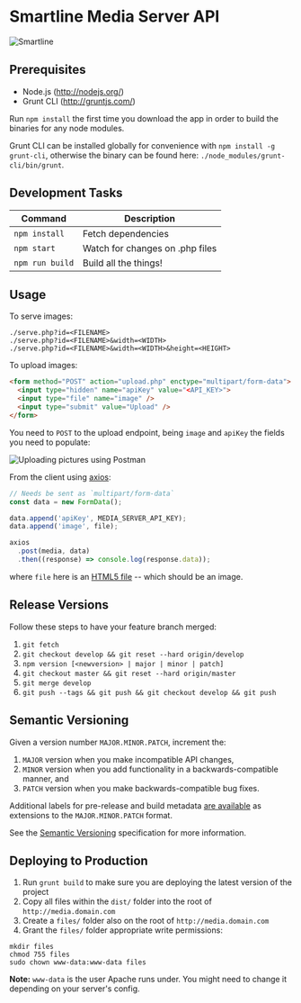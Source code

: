 # Smartline Media Server API

![Smartline](http://i.imgur.com/UHyyc4e.png)

## Prerequisites

* Node.js (http://nodejs.org/)
* Grunt CLI (http://gruntjs.com/)

Run `npm install` the first time you download the app in order to build the binaries for any node modules.

Grunt CLI can be installed globally for convenience with `npm install -g grunt-cli`, otherwise the binary can be found here: `./node_modules/grunt-cli/bin/grunt`.

## Development Tasks

| Command           | Description                      |
|-------------------|----------------------------------|
| `npm install`     | Fetch dependencies               |
| `npm start`       | Watch for changes on .php files  |
| `npm run build`   | Build all the things!            |

## Usage

To serve images:

```
./serve.php?id=<FILENAME>
./serve.php?id=<FILENAME>&width=<WIDTH>
./serve.php?id=<FILENAME>&width=<WIDTH>&height=<HEIGHT>
```

To upload images:

```html
<form method="POST" action="upload.php" enctype="multipart/form-data">
  <input type="hidden" name="apiKey" value="<API_KEY>">
  <input type="file" name="image" />
  <input type="submit" value="Upload" />
</form>
```

You need to `POST` to the upload endpoint, being `image` and `apiKey` the fields you need to populate:

![Uploading pictures using Postman](http://i.imgur.com/u3ThDd1.png)

From the client using [axios](https://github.com/mzabriskie/axios):

```js
// Needs be sent as `multipart/form-data`
const data = new FormData();

data.append('apiKey', MEDIA_SERVER_API_KEY);
data.append('image', file);

axios
  .post(media, data)
  .then((response) => console.log(response.data));
```

where `file` here is an [HTML5 file](https://developer.mozilla.org/en/docs/Web/API/File) -- which should be an image.

## Release Versions

Follow these steps to have your feature branch merged:

1. `git fetch`
2. `git checkout develop && git reset --hard origin/develop`
3. `npm version [<newversion> | major | minor | patch]`
4. `git checkout master && git reset --hard origin/master`
5. `git merge develop`
6. `git push --tags && git push && git checkout develop && git push`

## Semantic Versioning

Given a version number `MAJOR.MINOR.PATCH`, increment the:

1. `MAJOR` version when you make incompatible API changes,
2. `MINOR` version when you add functionality in a backwards-compatible manner, and
3. `PATCH` version when you make backwards-compatible bug fixes.

Additional labels for pre-release and build metadata [are available](https://docs.npmjs.com/cli/version) as extensions to the `MAJOR.MINOR.PATCH` format.

See the [Semantic Versioning](http://semver.org/) specification for more information.

## Deploying to Production

1. Run `grunt build` to make sure you are deploying the latest version of the project
1. Copy all files within the `dist/` folder into the root of `http://media.domain.com`
2. Create a `files/` folder also on the root of `http://media.domain.com`
3. Grant the `files/` folder appropriate write permissions:

```
mkdir files
chmod 755 files
sudo chown www-data:www-data files
```

**Note:** `www-data` is the user Apache runs under. You might need to change it depending on your server's config.
